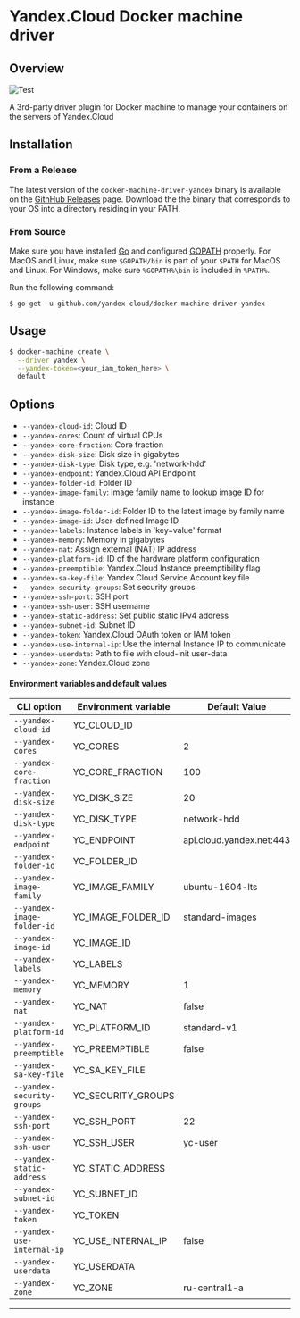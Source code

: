 # Yandex.Cloud Docker machine driver
## Overview

![Test](https://github.com/yandex-cloud/docker-machine-driver-yandex/actions/workflows/test.yml/badge.svg)

A 3rd-party driver plugin for Docker machine to manage your containers on the servers of Yandex.Cloud

## Installation
### From a Release

The latest version of the `docker-machine-driver-yandex` binary is available on the
[GithHub Releases](https://github.com/yandex-cloud/docker-machine-driver-yandex/releases) page.
Download the the binary that corresponds to your OS into a directory residing in your PATH.

### From Source

Make sure you have installed [Go](http://www.golang.org) and configured [GOPATH](http://golang.org/doc/code.html#GOPATH)
properly. For MacOS and Linux, make sure `$GOPATH/bin` is part of your `$PATH` for MacOS and Linux.
For Windows, make sure `%GOPATH%\bin` is included in `%PATH%`.

Run the following command:
```shell
$ go get -u github.com/yandex-cloud/docker-machine-driver-yandex
```

## Usage
```bash
$ docker-machine create \
  --driver yandex \
  --yandex-token=<your_iam_token_here> \
  default
```

## Options

- `--yandex-cloud-id`: Cloud ID
- `--yandex-cores`: Count of virtual CPUs
- `--yandex-core-fraction`: Core fraction
- `--yandex-disk-size`: Disk size in gigabytes
- `--yandex-disk-type`: Disk type, e.g. 'network-hdd'
- `--yandex-endpoint`: Yandex.Cloud API Endpoint
- `--yandex-folder-id`: Folder ID
- `--yandex-image-family`: Image family name to lookup image ID for instance
- `--yandex-image-folder-id`: Folder ID to the latest image by family name
- `--yandex-image-id`: User-defined Image ID
- `--yandex-labels`: Instance labels in 'key=value' format
- `--yandex-memory`: Memory in gigabytes
- `--yandex-nat`: Assign external (NAT) IP address
- `--yandex-platform-id`: ID of the hardware platform configuration
- `--yandex-preemptible`: Yandex.Cloud Instance preemptibility flag
- `--yandex-sa-key-file`: Yandex.Cloud Service Account key file
- `--yandex-security-groups`: Set security groups
- `--yandex-ssh-port`: SSH port
- `--yandex-ssh-user`: SSH username
- `--yandex-static-address`: Set public static IPv4 address
- `--yandex-subnet-id`: Subnet ID
- `--yandex-token`: Yandex.Cloud OAuth token or IAM token
- `--yandex-use-internal-ip`: Use the internal Instance IP to communicate
- `--yandex-userdata`: Path to file with cloud-init user-data
- `--yandex-zone`: Yandex.Cloud zone

#### Environment variables and default values

| CLI option                 | Environment variable | Default Value            |
|----------------------------|----------------------|--------------------------|
| `--yandex-cloud-id`        | YC_CLOUD_ID          |                          |
| `--yandex-cores`           | YC_CORES             | 2                        |
| `--yandex-core-fraction`   | YC_CORE_FRACTION     | 100                      |
| `--yandex-disk-size`       | YC_DISK_SIZE         | 20                       |
| `--yandex-disk-type`       | YC_DISK_TYPE         | network-hdd              |
| `--yandex-endpoint`        | YC_ENDPOINT          | api.cloud.yandex.net:443 |
| `--yandex-folder-id`       | YC_FOLDER_ID         |                          |
| `--yandex-image-family`    | YC_IMAGE_FAMILY      | ubuntu-1604-lts          |
| `--yandex-image-folder-id` | YC_IMAGE_FOLDER_ID   | standard-images          |
| `--yandex-image-id`        | YC_IMAGE_ID          |                          |
| `--yandex-labels`          | YC_LABELS            |                          |
| `--yandex-memory`          | YC_MEMORY            | 1                        |
| `--yandex-nat`             | YC_NAT               | false                    |
| `--yandex-platform-id`     | YC_PLATFORM_ID       | standard-v1              |
| `--yandex-preemptible`     | YC_PREEMPTIBLE       | false                    |
| `--yandex-sa-key-file`     | YC_SA_KEY_FILE       |                          |
| `--yandex-security-groups` | YC_SECURITY_GROUPS   |                          |
| `--yandex-ssh-port`        | YC_SSH_PORT          | 22                       |
| `--yandex-ssh-user`        | YC_SSH_USER          | yc-user                  |
| `--yandex-static-address`  | YC_STATIC_ADDRESS    |                          |
| `--yandex-subnet-id`       | YC_SUBNET_ID         |                          |
| `--yandex-token`           | YC_TOKEN             |                          |
| `--yandex-use-internal-ip` | YC_USE_INTERNAL_IP   | false                    |
| `--yandex-userdata`        | YC_USERDATA          |                          |
| `--yandex-zone`            | YC_ZONE              | ru-central1-a            |
---
